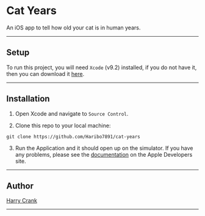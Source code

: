 # Cat Years

An iOS app to tell how old your cat is in human years.

___

## Setup

To run this project, you will need `Xcode` (v9.2) installed, if you do not have it, then you can download it [here](https://developer.apple.com/develop/).

___

## Installation

1. Open Xcode and navigate to `Source Control`.

2. Clone this repo to your local machine:

``` node
git clone https://github.com/Haribo7891/cat-years
```

3. Run the Application and it should open up on the simulator. If you have any problems, please see the [documentation](https://developer.apple.com/documentation/) on the Apple Developers site. 

___

## Author

[Harry Crank](https://github.com/Haribo7891 "Harry's Github Homepage")
___
